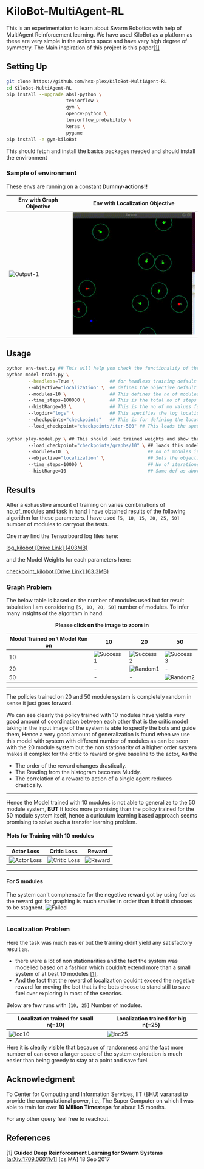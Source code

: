 # KiloBot-MultiAgent-RL
This is an experimentation to learn about Swarm Robotics with help of MultiAgent Reinforcement learning. We have used KiloBot as a platform as these are very simple in the actions space and have very high degree of symmetry. The Main inspiration of this project is this paper[[1]](#1)

## Setting Up
``` bash
git clone https://github.com/hex-plex/KiloBot-MultiAgent-RL
cd KiloBot-MultiAgent-RL
pip install --upgrade absl-python \
                      tensorflow \
                      gym \
                      opencv-python \
                      tensorflow_probability \
                      keras \
                      pygame
pip install -e gym-kiloBot
```
This should fetch and install the basics packages needed and should install the environment
### Sample of environment
These envs are running on a constant **Dummy-actions!!**

|**Env with Graph Objective**|Env with Localization Objective|
|--|--|
|![Output-1](images/env_test_graph_compress.gif?raw=true)|![Output-2](images/env_test_localize_compress.gif?raw=true)|

## Usage
``` bash
python env-test.py ## This will help you check the functionality of the environement and should give the sample code to understand the apis as well.
python model-train.py \
        --headless=True \             ## for headless training default False
        --objective="localization" \  ## defines the objective default is graph
        --modules=10 \                ## This defines the no of modules to be initialized default 10
        --time_steps=100000 \         ## This is the total no of steps the agent will take while learning
        --histRange=10 \              ## This is the no of mu values for the histograms
        --logdir="logs" \             ## This specifies the log location for TensorBoard
        --checkpoints="checkpoints"   ## This is for defining the location where the model is to be saved
        --load_checkpoint="checkpoints/iter-500" ## This loads the specified iteration

python play-model.py \ ## This should load trained weights and show the performance
        --load_checkpoint="checkpoints/graphs/10" \ ## loads this model
        --modules=10  \                             ## no of modules in the env
        --objective="localization" \                ## Sets the objective function
        --time_steps=10000 \                        ## No of iterations to be run
        --histRange=10                              ## Same def as above
```
## Results
After a exhaustive amount of training on varies combinations of no_of_modules and task in hand I have obtained results of the following algorithm for these parameters.
I have used ``` [5, 10, 15, 20, 25, 50] ``` number of modules to carryout the tests.

One may find the Tensorboard log files here:

[ log_kilobot [Drive Link] (403MB)](https://drive.google.com/file/d/11NtimYoXOBGopIxziAojti0k1kfbaVBQ/view?usp=sharing)

and the Model Weights for each parameters here:

[ checkpoint_kilobot [Drive Link] (63.3MB)](https://drive.google.com/file/d/12qpbPIOrC-hLGVn2a8GETrkNL89bt8Dt/view?usp=sharing)
### Graph Problem
The below table is based on the number of modules used but for result tabulation I am considering
``` [5, 10, 20, 50] ```
number of modules. To infer many insights of the algorithm in hand.

<p align="center"><b>Please click on the image to zoom in</b></p>

|Model Trained on **\\** Model Run on|10|20|50|
|--|--|--|--|
|10| ![Success1](images/10trainon10.gif?raw=true)|![Success2](images/10trainon20.gif?raw=true)| ![Success3](images/10trainon50.gif?raw=true) |
|20| - | ![Random1](images/20trainon20.gif?raw=true) | - |
|50| - | - | ![Random2](images/50trainon50.gif?raw=true) |

<hr>
The policies trained on 20 and 50 module system is completely random in sense it just goes forward.

We can see clearly the policy trained with 10 modules have yield a very good amount of coordination between each other that is the critic model taking in the input image of the system is able to specify the bots and guide them, Hence a very good amount of generalization is found when we use this model with system with different number of modules as can be seen with the 20 module system but the non stationarity of a higher order system makes it complex for the critic to reward or give baseline to the actor, As the
- The order of the reward changes drastically.
- The Reading from the histogram becomes Muddy.
- The correlation of a reward to action of a single agent reduces drastically.

<hr>

Hence the Model trained with 10 modules is not able to generalize to the 50 module system, **BUT** It looks more promising than the policy trained for the 50 module system itself, hence a curiculum learning based approach seems promising to solve such a transfer learning problem.

#### Plots for Training with 10 modules

|Actor Loss| Critic Loss | Reward|
|--|--|--|
|![Actor Loss](images/actor10.jpg?raw=true)|![Critic Loss](images/critic10.jpg?raw=true)|![Reward](images/reward10.jpg?raw=true)|

<hr>

#### For 5 modules
The system can't comphensate for the negetive reward got by using fuel as the reward got for graphing is much smaller in order than it that it chooses to be stagnent.
![Failed](images/5trainon5.gif?raw=true)

<hr>

### Localization Problem
Here the task was much easier but the training didnt yield any satisfactory result as.
- there were a lot of non stationarities and the fact the system was modelled based on a fashion which couldn't extend more than a small system of at best 10 modules <a href="#1">[1]</a>.
- And the fact that the reward of localization couldnt exceed the negetive reward for moving the bot that is the bots choose to stand still to save fuel over exploring in most of the senarios.

Below are few runs with ```[10, 25]```
Number of modules.

|Localization trained for small n(=10)| Localization trained for big n(=25)|
|--|--|
| ![loc10](images/15loc15.gif?raw=True) | ![loc25](images/25loc25.gif?raw=True) |

Here it is clearly visible that because of randomness and the fact more number of can cover a larger space of the system exploration is much easier than being greedy to stay at a point and save fuel.

## Acknowledgment
To Center for Computing and Information Services, IIT (BHU) varanasi to provide the computational power, i.e., The Super Computer on which I was able to train for over **10 Million Timesteps** for about 1.5 months.

For any other query feel free to reachout.
## References
<a id="1">[1]</a>
**Guided Deep Reinforcement Learning for Swarm Systems** [[arXiv:1709.06011v1]](https://arxiv.org/abs/1709.06011) [cs.MA] 18 Sep 2017

